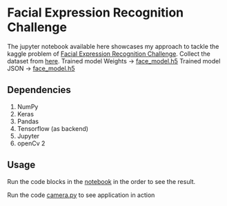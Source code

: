 # Facial Expression Recognition Challenge
The jupyter notebook available here showcases my approach to tackle the kaggle problem of [Facial Expression Recognition Challenge](https://www.kaggle.com/c/challenges-in-representation-learning-facial-expression-recognition-challenge).
Collect the dataset from [here](https://www.kaggle.com/c/challenges-in-representation-learning-facial-expression-recognition-challenge/data).
Trained model Weights -> [face_model.h5](https://github.com/piyush2896/Facial-Expression-Recognition-Challenge/blob/master/face_model.h5)
Trained model JSON -> [face_model.h5](https://github.com/piyush2896/Facial-Expression-Recognition-Challenge/blob/master/face_model.json)


## Dependencies
1. NumPy
2. Keras
3. Pandas
4. Tensorflow (as backend)
5. Jupyter
6. openCv 2


## Usage
Run the code blocks in the [notebook](https://github.com/piyush2896/Facial-Expression-Recognition-Challenge/blob/master/Facial-Expression-Recognition-Challenge.ipynb) in the order to see the result.

Run the code [camera.py](https://github.com/piyush2896/Facial-Expression-Recognition-Challenge/blob/master/camera.py) to see application in action
